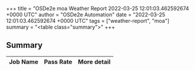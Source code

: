 +++
title = "OSDe2e moa Weather Report 2022-03-25 12:01:03.462592674 +0000 UTC"
author = "OSDe2e Automation"
date = "2022-03-25 12:01:03.462592674 +0000 UTC"
tags = ["weather-report", "moa"]
summary = "<table class=\"summary\"></table>"
+++
## Summary

| Job Name | Pass Rate | More detail |
|----------|-----------|-------------|




